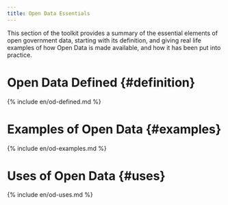 ```yaml
---
title: Open Data Essentials
---
```


This section of the toolkit provides a summary of the essential elements
of open government data, starting with its definition, and giving
real life examples of how Open Data is made available, and how it has
been put into practice.

Open Data Defined {#definition}
=================

{% include en/od-defined.md %}


Examples of Open Data {#examples}
=============================

{% include en/od-examples.md %}


Uses of Open Data {#uses}
=================

{% include en/od-uses.md %}

